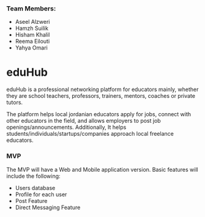 ### Team Members:
- Aseel Alzweri
- Hamzh Suilik
- Hisham Khalil
- Reema Eilouti
- Yahya Omari

# eduHub
eduHub is a professional networking platform for educators mainly, whether they are school teachers, professors, trainers, mentors, coaches or private tutors.

The platform helps local jordanian educators apply for jobs, connect with other educators in the field, and allows employers to post job openings/announcements.
Additionally, It helps students/individuals/startups/companies approach local freelance educators.

### MVP
The MVP will have a Web and Mobile application version.
Basic features will include the following:
- Users database 
- Profile for each user
- Post Feature
- Direct Messaging Feature
